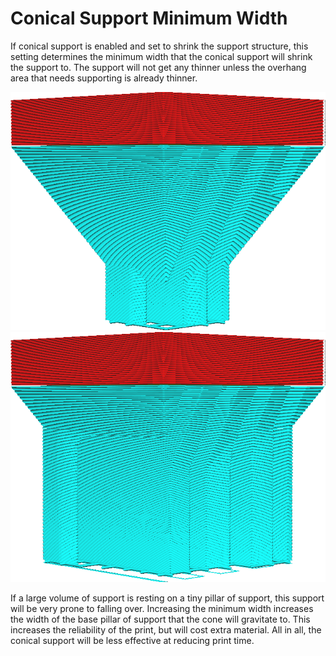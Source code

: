 Conical Support Minimum Width
====
If conical support is enabled and set to shrink the support structure, this setting determines the minimum width that the conical support will shrink the support to. The support will not get any thinner unless the overhang area that needs supporting is already thinner.

![A minimum width of 5mm](../images/support_conical_enabled.png)
![A minimum width of 20mm](../images/support_conical_min_width_20.png)

If a large volume of support is resting on a tiny pillar of support, this support will be very prone to falling over. Increasing the minimum width increases the width of the base pillar of support that the cone will gravitate to. This increases the reliability of the print, but will cost extra material. All in all, the conical support will be less effective at reducing print time.